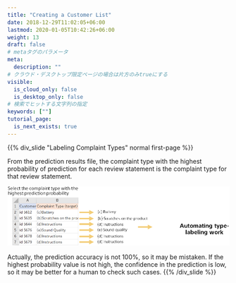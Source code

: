```yaml
---
title: "Creating a Customer List"
date: 2018-12-29T11:02:05+06:00
lastmod: 2020-01-05T10:42:26+06:00
weight: 13
draft: false
# metaタグのパラメータ
meta:
  description: ""
# クラウド・デスクトップ限定ページの場合は片方のみtrueにする
visible:
  is_cloud_only: false
  is_desktop_only: false
# 検索でヒットする文字列の指定
keywords: [""]
tutorial_page:
  is_next_exists: true
---
```


{{% div_slide "Labeling Complaint Types" normal  first-page %}}

From the prediction results file, the complaint type with the highest probability of prediction for each review statement is the complaint type for that review statement.

![](../img_en/t_slide20.png)

Actually, the prediction accuracy is not 100%, so it may be mistaken. If the highest probability value is not high, the confidence in the prediction is low, so it may be better for a human to check such cases.
{{% /div_slide %}}
